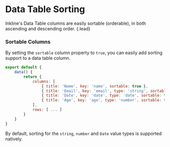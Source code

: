 # Data Table Sorting
Inkline's Data Table columns are easily sortable (orderable), in both ascending and descending order. {.lead}

### Sortable Columns
By setting the `sortable` column property to `true`, you can easily add sorting support to a data table column.

~~~js
export default {
    data() {
        return {
            columns: [
                { title: 'Name', key: 'name', sortable: true },
                { title: 'Email', key: 'email', type: 'string', sortable: true },
                { title: 'Date', key: 'date', type: 'date', sortable: true },
                { title: 'Age', key: 'age', type: 'number', sortable: true }
            ],
            rows: [ ... ]
        }
    }
}
~~~

By default, sorting for the `string`, `number` and `Date` value types is supported natively. 

<i-code-preview title="Data Table Sorting" link="https://github.com/inkline/inkline/tree/master/src/components/Datatable/index.vue">

<i-datatable :columns="columns" :rows="rows" />

<template slot="html">

~~~html
<i-datatable :columns="columns" :rows="rows" />
~~~

</template>
<template slot="js">

~~~js
export default {
    data() {
        return {
            columns: [
                { title: 'Name', key: 'name', sortable: true },
                { title: 'Email', key: 'email', sortable: true },
                { title: 'Date', key: 'date', sortable: true },
                { title: 'Age', key: 'age', sortable: true }
            ],
            rows: [
                { id: '1', name: 'Alice Spring', email: 'alice.spring@email.com', date: '2016/04/25', age: 26 },
                { id: '2', name: 'Connie Tenamn', email: 'connie.tenman@email.com', date: '2019/07/07', age: 30 },
                { id: '3', name: 'John Reid', email: 'john.reid@email.com', date: '2018/05/12', age: 28 },
                { id: '4', name: 'Robert Smith', email: 'robert.smith@email.com', date: '2017/08/16', age: 34 }
            ]
        }
    }
}
~~~

</template>
</i-code-preview>

